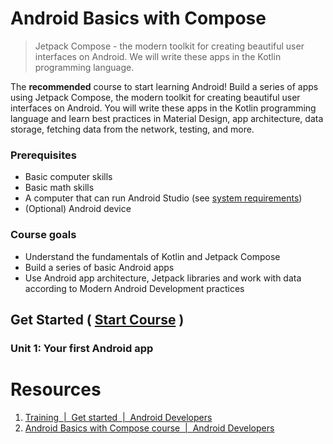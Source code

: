 # Android Basics with Compose
>Jetpack Compose - the modern toolkit for creating beautiful user interfaces on Android. We will write these apps in the Kotlin programming language.

The **recommended** course to start learning Android! Build a series of apps using Jetpack Compose, the modern toolkit for creating beautiful user interfaces on Android. You will write these apps in the Kotlin programming language and learn best practices in Material Design, app architecture, data storage, fetching data from the network, testing, and more.

### Prerequisites
- Basic computer skills
- Basic math skills
- A computer that can run Android Studio (see [system requirements](https://developer.android.com/studio))
- (Optional) Android device

### Course goals
- Understand the fundamentals of Kotlin and Jetpack Compose
- Build a series of basic Android apps
- Use Android app architecture, Jetpack libraries and work with data according to Modern Android Development practices

## Get Started ( [Start Course](https://developer.android.com/courses/android-basics-compose/course) )

### Unit 1: Your first Android app




# Resources
1.  [Training  |  Get started  |  Android Developers](https://developer.android.com/courses)
2. [Android Basics with Compose course  |  Android Developers](https://developer.android.com/courses/android-basics-compose/course)
